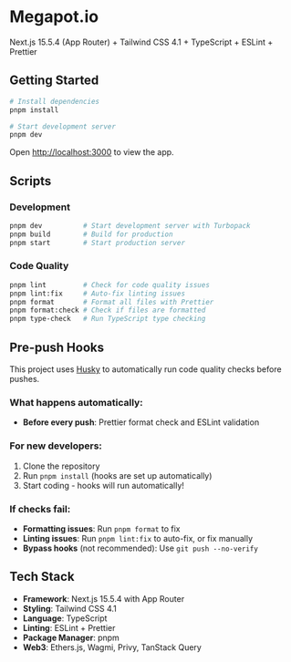 # Megapot.io

Next.js 15.5.4 (App Router) + Tailwind CSS 4.1 + TypeScript + ESLint + Prettier

## Getting Started

```bash
# Install dependencies
pnpm install

# Start development server
pnpm dev
```

Open [http://localhost:3000](http://localhost:3000) to view the app.

## Scripts

### Development

```bash
pnpm dev          # Start development server with Turbopack
pnpm build        # Build for production
pnpm start        # Start production server
```

### Code Quality

```bash
pnpm lint         # Check for code quality issues
pnpm lint:fix     # Auto-fix linting issues
pnpm format       # Format all files with Prettier
pnpm format:check # Check if files are formatted
pnpm type-check   # Run TypeScript type checking
```

## Pre-push Hooks

This project uses [Husky](https://typicode.github.io/husky/) to automatically run code quality checks before pushes.

### What happens automatically:

- **Before every push**: Prettier format check and ESLint validation

### For new developers:

1. Clone the repository
2. Run `pnpm install` (hooks are set up automatically)
3. Start coding - hooks will run automatically!

### If checks fail:

- **Formatting issues**: Run `pnpm format` to fix
- **Linting issues**: Run `pnpm lint:fix` to auto-fix, or fix manually
- **Bypass hooks** (not recommended): Use `git push --no-verify`

## Tech Stack

- **Framework**: Next.js 15.5.4 with App Router
- **Styling**: Tailwind CSS 4.1
- **Language**: TypeScript
- **Linting**: ESLint + Prettier
- **Package Manager**: pnpm
- **Web3**: Ethers.js, Wagmi, Privy, TanStack Query
